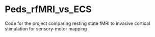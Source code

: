 # Peds_rfMRI_vs_ECS
Code for the project comparing resting state fMRI to invasive cortical stimulation for sensory-motor mapping
